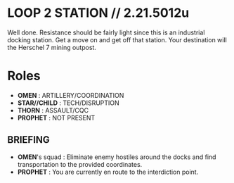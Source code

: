 # LOOP 2 STATION // 2.21.5012u

Well done. Resistance should be fairly light since this is an industrial docking station. Get a move on and get off that station. Your destination will the Herschel 7 mining outpost.

# Roles

- **OMEN** : ARTILLERY/COORDINATION
- **STAR//CHILD** : TECH/DISRUPTION
- **THORN** : ASSAULT/CQC
- **PROPHET** : NOT PRESENT

## BRIEFING

- **OMEN**'s squad : Eliminate enemy hostiles around the docks and find transportation to the provided coordinates.
- **PROPHET** : You are currently en route to the interdiction point.

